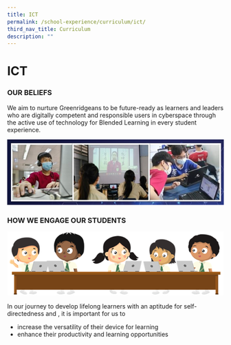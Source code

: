 ```yaml
---
title: ICT
permalink: /school-experience/curriculum/ict/
third_nav_title: Curriculum
description: ""
---
```

# **ICT**

### OUR BELIEFS

We aim to nurture Greenridgeans to be future-ready as learners and leaders who are digitally competent and responsible users in cyberspace through the active use of technology for Blended Learning in every student experience.

![](/images/ICT1.jpg)

### HOW WE ENGAGE OUR STUDENTS

![](/images/ICT2.png)

In our journey to develop lifelong learners with an aptitude for self-directedness and , it is important for us to 

*   increase the versatility of their device for learning
*   enhance their productivity and learning opportunities